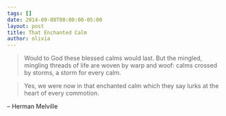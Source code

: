 ```yaml
---
tags: []
date: 2014-09-08T00:00:00-05:00
layout: post
title: That Enchanted Calm
author: olivia
---
```


> Would to God these blessed calms would last. But the mingled, mingling threads of life are woven by warp and woof: calms crossed by storms, a storm for every calm.

> Yes, we were now in that enchanted calm which they say lurks at the heart of every commotion.

– Herman Melville
